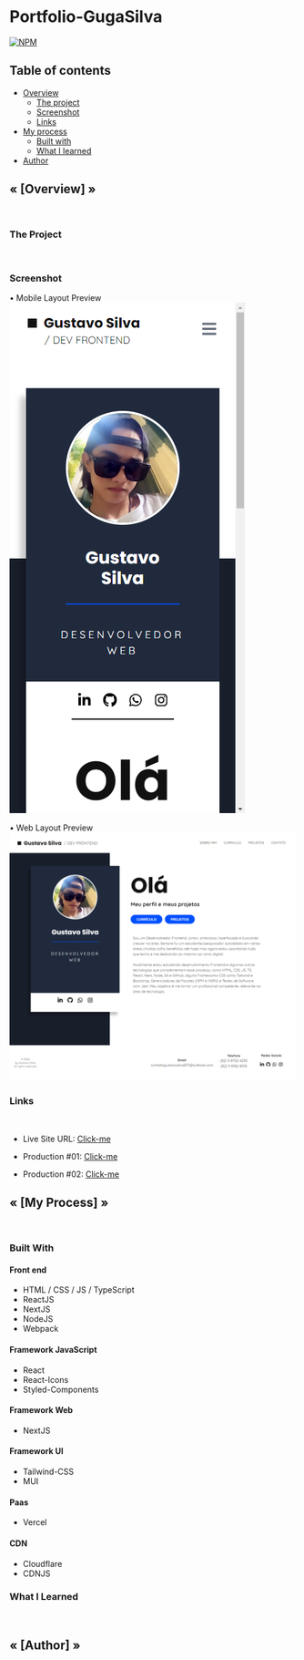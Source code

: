 # Portfolio-GugaSilva
[![NPM](https://img.shields.io/npm/l/react)](https://github.com/GugaS1lva/Portfolio-GugaSilva/blob/main/LICENSE) 

<h2>Table of contents</h2>

- [Overview](#overview)
  - [The project](#the-project)
  - [Screenshot](#screenshot)
  - [Links](#links)
- [My process](#my-process)
  - [Built with](#built-with)
  - [What I learned](#what-i-learned)
- [Author](#author)


<h2 id="overview"><strong>« [Overview] »</strong></h2>
<br>

<h3 id="the-project"><strong>The Project</strong></h3>
<br>

<h3 id="screenshot"><strong>Screenshot</strong></h3>

• Mobile Layout Preview
![Mobile](./public/images/design/mobile-dsgn.png)

• Web Layout Preview
![Web](./public/images/design/web-dsgn.png)


<h3 id="links"><strong>Links</strong></h3>
<br>

- Live Site URL: [Click-me](https://portfolio-guga-silva.vercel.app/)

- Production #01: [Click-me](https://portfolio-guga-silva-pazfk9mlu-gugas1lva.vercel.app/)

- Production #02: [Click-me](https://portfolio-guga-silva-7ydhxl1hd-gugas1lva.vercel.app/)



<h2 id="my-process"><strong>« [My Process] »</strong></h2>
<br>

<h3 id="built-with"><strong>Built With</strong></h3>

<h4>Front end</h4>

- HTML / CSS / JS / TypeScript
- ReactJS
- NextJS
- NodeJS
- Webpack

<h4>Framework JavaScript</h4>

- React
- React-Icons
- Styled-Components

<h4>Framework Web</h4>

- NextJS

<h4>Framework UI</h4>

- Tailwind-CSS
- MUI

<h4>Paas</h4>

- Vercel

<h4>CDN</h4>

- Cloudflare
- CDNJS


<h3 id="what-i-learned"><strong>What I Learned</strong></h3>
<br><h2 id="author"><strong>« [Author] »</strong></h2>


